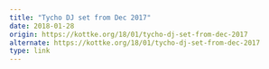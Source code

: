 ```yaml
---
title: "Tycho DJ set from Dec 2017"
date: 2018-01-28
origin: https://kottke.org/18/01/tycho-dj-set-from-dec-2017
alternate: https://kottke.org/18/01/tycho-dj-set-from-dec-2017
type: link
---
```


